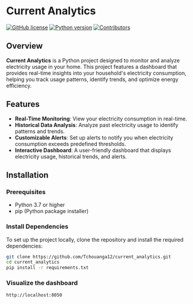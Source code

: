 # Current Analytics

[![GitHub license](https://img.shields.io/badge/license-MIT-blue.svg)](https://github.com/Tchouanga12/current_analytics/blob/main/LICENSE)
[![Python version](https://img.shields.io/badge/python-3.7%2B-brightgreen.svg)](https://www.python.org/downloads/)
[![Contributors](https://img.shields.io/github/contributors/Tchouanga12/current_analytics.svg)](https://github.com/Tchouanga12/current_analytics/graphs/contributors)

## Overview

**Current Analytics** is a Python project designed to monitor and analyze electricity usage in your home. This project features a dashboard that provides real-time insights into your household's electricity consumption, helping you track usage patterns, identify trends, and optimize energy efficiency.

## Features

- **Real-Time Monitoring**: View your electricity consumption in real-time.
- **Historical Data Analysis**: Analyze past electricity usage to identify patterns and trends.
- **Customizable Alerts**: Set up alerts to notify you when electricity consumption exceeds predefined thresholds.
- **Interactive Dashboard**: A user-friendly dashboard that displays electricity usage, historical trends, and alerts.

## Installation

### Prerequisites

- Python 3.7 or higher
- pip (Python package installer)

### Install Dependencies

To set up the project locally, clone the repository and install the required dependencies:

```bash
git clone https://github.com/Tchouanga12/current_analytics.git
cd current_analytics
pip install -r requirements.txt
```
### Visualize the dashboard
```bash
http://localhost:8050




